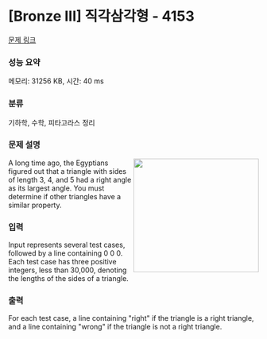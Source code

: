 # [Bronze III] 직각삼각형 - 4153 

[문제 링크](https://www.acmicpc.net/problem/4153) 

### 성능 요약

메모리: 31256 KB, 시간: 40 ms

### 분류

기하학, 수학, 피타고라스 정리

### 문제 설명

<p><img alt="" src="https://www.acmicpc.net/upload/images3/rope-triangle.gif" style="float:right; height:229px; width:252px">A long time ago, the Egyptians figured out that a triangle with sides of length 3, 4, and 5 had a right angle as its largest angle. You must determine if other triangles have a similar property.</p>

### 입력 

 <p>Input represents several test cases, followed by a line containing 0 0 0. Each test case has three positive integers, less than 30,000, denoting the lengths of the sides of a triangle.</p>

### 출력 

 <p>For each test case, a line containing "right" if the triangle is a right triangle, and a line containing "wrong" if the triangle is not a right triangle.</p>

